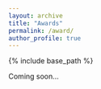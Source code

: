 ```yaml
---
layout: archive
title: "Awards"
permalink: /award/
author_profile: true
---
```


{% include base_path %}


Coming soon...

